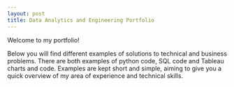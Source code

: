 ```yaml
---
layout: post
title: Data Analytics and Engineering Portfolio
---
```

<!--<img src="/images/fulls/01.jpg" class="fit image">-->
Welcome to my portfolio!

Below you will find different examples of solutions to technical and business problems. There are both examples of python code, SQL code and Tableau charts and code. Examples are kept short and simple, aiming to give you a quick overview of my area of experience and technical skills.